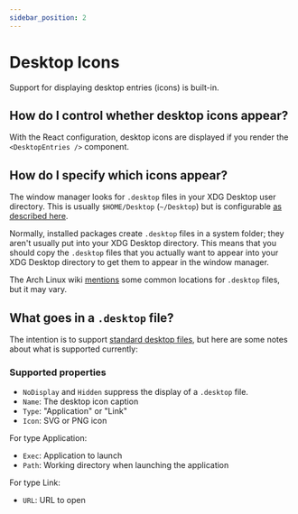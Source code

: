 ```yaml
---
sidebar_position: 2
---
```


# Desktop Icons

Support for displaying desktop entries (icons) is built-in.

## How do I control whether desktop icons appear?

With the React configuration, desktop icons are displayed if you render the
`<DesktopEntries />` component.

## How do I specify which icons appear?

The window manager looks for `.desktop` files in your XDG Desktop user
directory. This is usually `$HOME/Desktop` (`~/Desktop`) but is configurable [as
described here](https://wiki.archlinux.org/title/XDG_user_directories).

Normally, installed packages create `.desktop` files in a system folder; they
aren't usually put into your XDG Desktop directory. This means that you should
copy the `.desktop` files that you actually want to appear into your XDG Desktop
directory to get them to appear in the window manager.

The Arch Linux wiki [mentions](https://wiki.archlinux.org/title/desktop_entries#Application_entry)
some common locations for `.desktop` files, but it may vary.

## What goes in a `.desktop` file?

The intention is to support [standard desktop files](https://wiki.archlinux.org/title/desktop_entries),
but here are some notes about what is supported currently:

### Supported properties

- `NoDisplay` and `Hidden` suppress the display of a `.desktop` file.
- `Name`: The desktop icon caption
- `Type`: "Application" or "Link"
- `Icon`: SVG or PNG icon

For type Application:

- `Exec`: Application to launch
- `Path`: Working directory when launching the application

For type Link:

- `URL`: URL to open
